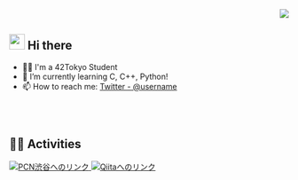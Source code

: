 <!-- 1. GitHub usernameを変更 -->
<div align="right">
  <img src="https://komarev.com/ghpvc/?username=username" />
</div>


<!-- 2. プロフィールや連絡先を変更 -->
## <img src="https://media.giphy.com/media/hvRJCLFzcasrR4ia7z/giphy.gif" width="28"> Hi there

- 🧑‍💻 I'm a 42Tokyo Student
- 🌱 I’m currently learning C, C++, Python!
- 📫 How to reach me: [Twitter - @username](https://twitter.com/@huhkoyo)
<br>


<!-- 3. 好きな技術スタックに変更 -->
<!-- ライトモート：theme=light, ダークモート：theme=dark -->
<!-- アイコンの選択肢一覧：https://arc.net/l/quote/zizyykfh -->
<!--## 🌱 Skills
<img alt="my skills" src="https://skillicons.dev/icons?theme=dark&perline=7&i=html,css,js,ts,react,next,figma,python,fastapi,go,docker,terraform,aws,gcp" /> -->
<br>


<!-- 4. GitHub usernameを変更, 2箇所 -->
<!-- ライトモート：theme=light, ダークモート：theme=vue-dark  -->
## 🏃‍♀️ Activities
<div align="left"> 
  <a href="https://pcn.livspect.com/">
  <img src="https://via.placeholder.com/150" alt="PCN渋谷へのリンク">
</a>
  <a href="https://qiita.com/koyochan">
  <img src="[https://via.placeholder.com/150](https://qiita.com/![Pcn渋谷](https://github.com/user-attachments/assets/7e8d184c-33b1-4dda-9ec6-ceddcc7e8c90)
koyochan)" alt="Qiitaへのリンク">
</a>
</div>


<!--
This repository is a ✨ _special_ ✨ repository because its `README.md` (this file) appears on your GitHub profile.

Here are some ideas to get you started:

- 🔭 I’m currently working on ...
- 🌱 I’m currently learning ...
- 👯 I’m looking to collaborate on ...
- 🤔 I’m looking for help with ...
- 💬 Ask me about ...
- 📫 How to reach me: ...
- 😄 Pronouns: ...
- ⚡ Fun fact: ...
-->


